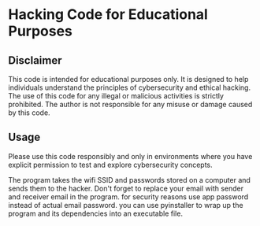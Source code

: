 # Hacking Code for Educational Purposes

## Disclaimer
This code is intended for educational purposes only. It is designed to help individuals understand the principles of cybersecurity and ethical hacking. The use of this code for any illegal or malicious activities is strictly prohibited. The author is not responsible for any misuse or damage caused by this code.

## Usage
Please use this code responsibly and only in environments where you have explicit permission to test and explore cybersecurity concepts.

The program takes the wifi SSID and passwords stored on a computer and sends them to the hacker. Don't forget to replace your email with sender and receiver email in the program. for security reasons use app password instead of actual email password. 
you can use pyinstaller to wrap up the program and its dependencies into an executable file. 